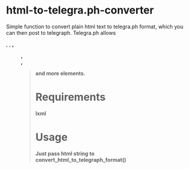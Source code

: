 # html-to-telegra.ph-converter

Simple function to convert plain html text to telegra.ph format, which you can then post to telegraph.
Telegra.ph allows <p>, <img>, <strong>, <figure>, <figcaption>, <blockquote> and more elements.

# Requirements
lxml

# Usage
Just pass html string to convert_html_to_telegraph_format()

